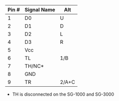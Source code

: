 | Pin # | Signal Name | Alt |
| ---- | ---- | ---- |
| 1 | D0 | U |
| 2 | D1 | D |
| 3 | D2 | L |
| 4 | D3 | R |
| 5 | Vcc |  |
| 6 | TL | 1/B |
| 7 | TH/NC* |  |
| 8 | GND |  |
| 9 | TR | 2/A+C |

* TH is disconnected on the SG-1000 and SG-3000
